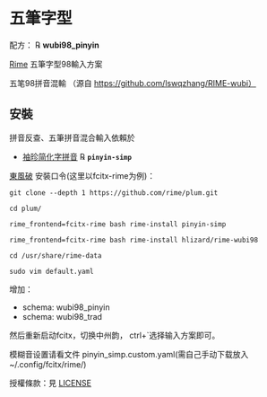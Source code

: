 # 五筆字型

配方： ℞ **wubi98_pinyin**

[Rime](http://rime.im) 五筆字型98輸入方案

五笔98拼音混輸 （源自 https://github.com/lswqzhang/RIME-wubi）

## 安裝

拼音反查、五筆拼音混合輸入依賴於

  - [袖珍简化字拼音](https://github.com/rime/rime-pinyin-simp) ℞ **`pinyin-simp`**

[東風破](https://github.com/rime/plum) 安裝口令(这里以fcitx-rime为例)： 

`git clone --depth 1 https://github.com/rime/plum.git`

`cd plum/`

`rime_frontend=fcitx-rime bash rime-install pinyin-simp`

`rime_frontend=fcitx-rime bash rime-install hlizard/rime-wubi98`

`cd /usr/share/rime-data`

`sudo vim default.yaml`

增加：
  - schema: wubi98_pinyin
  - schema: wubi98_trad

然后重新启动fcitx，切换中州韵， ctrl+\`选择输入方案即可。

模糊音设置请看文件 pinyin_simp.custom.yaml(需自己手动下载放入~/.config/fcitx/rime/)

授權條款：見 [LICENSE](LICENSE)
